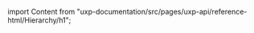 
import Content from "uxp-documentation/src/pages/uxp-api/reference-html/Hierarchy/h1";

<Content query="product=photoshop"/>
